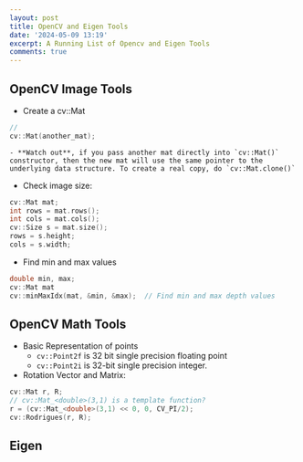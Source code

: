 ```yaml
---
layout: post
title: OpenCV and Eigen Tools
date: '2024-05-09 13:19'
excerpt: A Running List of Opencv and Eigen Tools
comments: true
---
```


## OpenCV Image Tools

- Create a cv::Mat

```cpp
//
cv::Mat(another_mat);
```
    - **Watch out**, if you pass another mat directly into `cv::Mat()` constructor, then the new mat will use the same pointer to the underlying data structure. To create a real copy, do `cv::Mat.clone()`

- Check image size:

```cpp
cv::Mat mat;
int rows = mat.rows();
int cols = mat.cols();
cv::Size s = mat.size();
rows = s.height;
cols = s.width;
```

- Find min and max values
```cpp
double min, max;
cv::Mat mat
cv::minMaxIdx(mat, &min, &max);  // Find min and max depth values
```

## OpenCV Math Tools

- Basic Representation of points
    - `cv::Point2f` is 32 bit single precision floating point
    - `cv::Point2i` is 32-bit single precision integer.
- Rotation Vector and Matrix:
```cpp
cv::Mat r, R;
// cv::Mat_<double>(3,1) is a template function?
r = (cv::Mat_<double>(3,1) << 0, 0, CV_PI/2);
cv::Rodrigues(r, R);
```

## Eigen